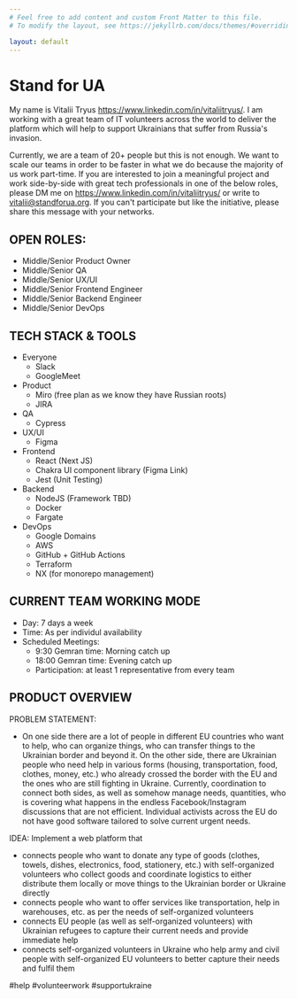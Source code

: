 ```yaml
---
# Feel free to add content and custom Front Matter to this file.
# To modify the layout, see https://jekyllrb.com/docs/themes/#overriding-theme-defaults

layout: default
---
```


# Stand for UA
My name is Vitalii Tryus https://www.linkedin.com/in/vitaliitryus/. I am working with a great team of IT volunteers across the world to deliver the platform which will help to support Ukrainians that suffer from Russia's invasion.

Currently, we are a team of 20+ people but this is not enough. We want to scale our teams in order to be faster in what we do because the majority of us work part-time. If you are interested to join a meaningful project and work side-by-side with great tech professionals in one of the below roles, please DM me on https://www.linkedin.com/in/vitaliitryus/ or write to vitalii@standforua.org. If you can't participate but like the initiative, please share this message with your networks.

OPEN ROLES:
--------------------------
- Middle/Senior Product Owner
- Middle/Senior QA
- Middle/Senior UX/UI
- Middle/Senior Frontend Engineer
- Middle/Senior Backend Engineer
- Middle/Senior DevOps

TECH STACK & TOOLS
------------------
- Everyone
  - Slack
  - GoogleMeet
- Product
  - Miro (free plan as we know they have Russian roots)
  - JIRA
- QA
  - Cypress
- UX/UI
  - Figma
- Frontend
  - React (Next JS)
  - Chakra UI component library (Figma Link)
  - Jest (Unit Testing)
- Backend
  - NodeJS (Framework TBD)
  - Docker
  - Fargate
- DevOps
  - Google Domains
  - AWS
  - GitHub + GitHub Actions
  - Terraform
  - NX (for monorepo management)

CURRENT TEAM WORKING MODE
-------------------------
- Day: 7 days a week
- Time: As per individul availability
- Scheduled Meetings:
  - 9:30 Gemran time: Morning catch up
  - 18:00 Gemran time: Evening catch up
  - Participation: at least 1 representative from every team

PRODUCT OVERVIEW
----------------------
PROBLEM STATEMENT:
- On one side there are a lot of people in different EU countries who want to help, who can organize things, who can transfer things to the Ukrainian border and beyond it. On the other side, there are Ukrainian people who need help in various forms (housing, transportation, food, clothes, money, etc.) who already crossed the border with the EU and the ones who are still fighting in Ukraine. Currently, coordination to connect both sides, as well as somehow manage needs, quantities, who is covering what happens in the endless Facebook/Instagram discussions that are not efficient. Individual activists across the EU do not have good software tailored to solve current urgent needs.

IDEA:
Implement a web platform that
- connects people who want to donate any type of goods (clothes, towels, dishes, electronics, food, stationery, etc.) with self-organized volunteers who collect goods and coordinate logistics to either distribute them locally or move things to the Ukrainian border or Ukraine directly
- connects people who want to offer services like transportation, help in warehouses, etc. as per the needs of self-organized volunteers
- connects EU people (as well as self-organized volunteers) with Ukrainian refugees to capture their current needs and provide immediate help
- connects self-organized volunteers in Ukraine who help army and civil people with self-organized EU volunteers to better capture their needs and fulfil them

#help
#volunteerwork
#supportukraine
